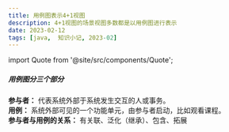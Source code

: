```yaml
---
title: 用例图表示4+1视图
description: 4+1视图的场景视图多数都是以用例图进行表示  
date: 2023-02-12
tags: [java,  知识小记, 2023-02]
---
```


import Quote from '@site/src/components/Quote';

> <Quote></Quote>

##### 用例图分三个部分
**参与者：** 代表系统外部于系统发生交互的人或事务。  
**用例：** 系统外部可见的一个功能单元，由参与者启动，比如观看课程。  
**参与者与用例的关系：** 有关联、泛化（继承）、包含、拓展  
